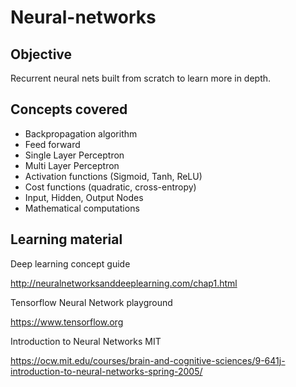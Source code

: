 # Neural-networks
## Objective
Recurrent neural nets built from scratch to learn more in depth.

## Concepts covered

- Backpropagation algorithm
- Feed forward
- Single Layer Perceptron
- Multi Layer Perceptron
- Activation functions (Sigmoid, Tanh, ReLU)
- Cost functions (quadratic, cross-entropy)
- Input, Hidden, Output Nodes
- Mathematical computations

## Learning material

Deep learning concept guide

http://neuralnetworksanddeeplearning.com/chap1.html

Tensorflow Neural Network playground

https://www.tensorflow.org

Introduction to Neural Networks MIT

https://ocw.mit.edu/courses/brain-and-cognitive-sciences/9-641j-introduction-to-neural-networks-spring-2005/

